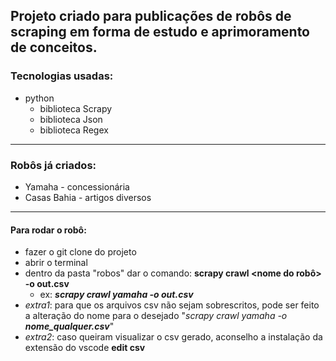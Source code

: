Projeto criado para publicações de robôs de scraping em forma de estudo e aprimoramento de conceitos.
----
### Tecnologias usadas:
- python
  - biblioteca Scrapy
  - biblioteca Json
  - biblioteca Regex
----
### Robôs já criados:
- Yamaha - concessionária
- Casas Bahia - artigos diversos
----
#### Para rodar o robô:
- fazer o git clone do projeto
- abrir o terminal
- dentro da pasta "robos" dar o comando: **scrapy crawl <nome do robô> -o out.csv** 
  - ex: ***scrapy crawl yamaha -o out.csv***
-  _extra1_: para que os arquivos csv não sejam sobrescritos, pode ser feito a alteração do nome para o desejado "_scrapy crawl yamaha -o **nome_qualquer.csv**_"
- _extra2_: caso queiram visualizar o csv gerado, aconselho a instalação da extensão do vscode **edit csv**
